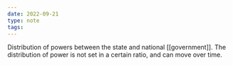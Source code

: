 ```yaml
---
date: 2022-09-21
type: note
tags: 
---
```


Distribution of powers between the state and national [[government]].
The distribution of power is not set in a certain ratio, and can move over time.
